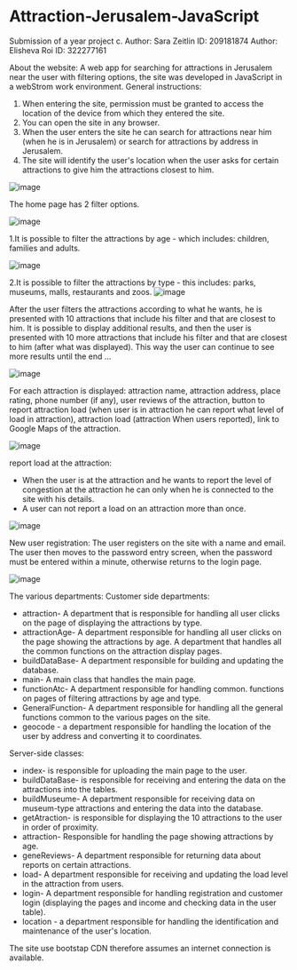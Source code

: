 # Attraction-Jerusalem-JavaScript

Submission of a year project c.
Author: Sara Zeitlin ID: 209181874
Author: Elisheva Roi ID: 322277161

About the website:
A web app for searching for attractions in Jerusalem near the user with filtering options, the site was developed in JavaScript in a webStrom work environment.
General instructions:
1. When entering the site, permission must be granted to access the location of the device from which they entered the site.
2. You can open the site in any browser.
3. When the user enters the site he can search for attractions near him (when he is in Jerusalem) or search for attractions by address in Jerusalem.
4. The site will identify the user's location when the user asks for certain attractions to give him the attractions closest to him.

![image](https://user-images.githubusercontent.com/88738433/182319209-de8e12af-bc05-4570-a52c-dbfccf0a6302.png)

The home page has 2 filter options.

![image](https://user-images.githubusercontent.com/88738433/182316282-f9a31781-43b6-4d86-91ac-9bd7d45139d3.png)

 1.It is possible to filter the attractions by age - which includes: children, families and adults.
 
![image](https://user-images.githubusercontent.com/88738433/182316399-e76dbf4b-1af6-4c5d-915e-2102208c66d4.png)

 2.It is possible to filter the attractions by type - this includes: parks, museums, malls, restaurants and zoos.
 ![image](https://user-images.githubusercontent.com/88738433/182316562-bb6831db-7d0d-49fa-b013-1c2d07d54901.png)

After the user filters the attractions according to what he wants, he is presented with 10 attractions that include his filter and that are closest to him.
It is possible to display additional results, and then the user is presented with 10 more attractions that include his filter and that are closest to him (after what was displayed). 
This way the user can continue to see more results until the end ...

![image](https://user-images.githubusercontent.com/88738433/182317165-b18ba958-c46f-460e-9b21-898bf9c7632f.png)

For each attraction is displayed: attraction name, attraction address, place rating, phone number (if any), user reviews of the attraction,
button to report attraction load (when user is in attraction he can report what level of load in attraction), attraction load (attraction When users reported), link to Google Maps of the attraction.

![image](https://user-images.githubusercontent.com/88738433/182318536-1a21a067-947a-4039-9ce3-2c53a6f7d768.png)

report load at the attraction:
* When the user is at the attraction and he wants to report the level of congestion at the attraction he can only when he is connected to the site with his details.
* A user can not report a load on an attraction more than once.

![image](https://user-images.githubusercontent.com/88738433/182318709-5dbfdaaa-973d-4ee1-a3be-a9a885598b9e.png)

New user registration:
The user registers on the site with a name and email.
The user then moves to the password entry screen, when the password must be entered within a minute, otherwise returns to the login page.

![image](https://user-images.githubusercontent.com/88738433/182322658-0b5e5bbe-1874-42ab-9ec6-927dbe02fcd5.png)

The various departments:
Customer side departments:
* attraction- A department that is responsible for handling all user clicks on the page of displaying the attractions by type.
* attractionAge- A department responsible for handling all user clicks on the page showing the attractions by age.
A department that handles all the common functions on the attraction display pages.
* buildDataBase- A department responsible for building and updating the database.
* main- A main class that handles the main page.
* functionAtc- A department responsible for handling common. 
functions on pages of filtering attractions by age and type.
* GeneralFunction- A department responsible for handling all the general functions common to the various pages on the site.
 * geocode - a department responsible for handling the location of the user by address and converting it to coordinates.

Server-side classes:
* index- is responsible for uploading the main page to the user.
* buildDataBase- is responsible for receiving and entering the data on the attractions into the tables.
* buildMuseume- A department responsible for receiving data on museum-type attractions and entering the data into the database.
* getAtraction- is responsible for displaying the 10 attractions to the user in order of proximity.
* attraction- Responsible for handling the page showing attractions by age.
* geneReviews- A department responsible for returning data about reports on certain attractions.
* load- A department responsible for receiving and updating the load level in the attraction from users.
* login- A department responsible for handling registration and customer login (displaying the pages and income and checking data in the user table).
* location - a department responsible for handling the identification and maintenance of the user's location.

The site use bootstap CDN therefore assumes an internet connection is available.

